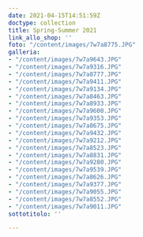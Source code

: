 ```yaml
---
date: 2021-04-15T14:51:59Z
doctype: collection
title: Spring-Summer 2021
link_allo_shop: ''
foto: "/content/images/7w7a8775.JPG"
galleria:
- "/content/images/7w7a9643.JPG"
- "/content/images/7w7a9316.JPG"
- "/content/images/7w7a8777.JPG"
- "/content/images/7w7a9411.JPG"
- "/content/images/7w7a9134.JPG"
- "/content/images/7w7a8463.JPG"
- "/content/images/7w7a8933.JPG"
- "/content/images/7w7a9600.JPG"
- "/content/images/7w7a9353.JPG"
- "/content/images/7w7a8675.JPG"
- "/content/images/7w7a9432.JPG"
- "/content/images/7w7a9212.JPG"
- "/content/images/7w7a8523.JPG"
- "/content/images/7w7a8831.JPG"
- "/content/images/7w7a9280.JPG"
- "/content/images/7w7a9539.JPG"
- "/content/images/7w7a8626.JPG"
- "/content/images/7w7a9377.JPG"
- "/content/images/7w7a9055.JPG"
- "/content/images/7w7a8552.JPG"
- "/content/images/7w7a9011.JPG"
sottotitolo: ''

---
```

